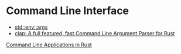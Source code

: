 # Command Line Interface
- [std::env::args](https://doc.rust-lang.org/1.39.0/std/env/fn.args.html)
- [clap: A full featured, fast Command Line Argument Parser for Rust](https://github.com/clap-rs/clap)

[Command Line Applications in Rust](https://rust-cli.github.io/book/index.html)